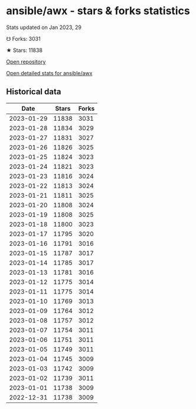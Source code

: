 # ansible/awx - stars & forks statistics

Stats updated on Jan 2023, 29

☋ Forks: 3031

★ Stars: 11838

[Open repository](https://github.com/ansible/awx)

[Open detailed stats for ansible/awx](https://reviewgithub.com/rep/ansible/awx)

## Historical data
| Date | Stars | Forks |
|------|-------|-------|
| 2023-01-29 | 11838 | 3031 | 
| 2023-01-28 | 11834 | 3029 | 
| 2023-01-27 | 11831 | 3027 | 
| 2023-01-26 | 11826 | 3025 | 
| 2023-01-25 | 11824 | 3023 | 
| 2023-01-24 | 11821 | 3023 | 
| 2023-01-23 | 11816 | 3024 | 
| 2023-01-22 | 11813 | 3024 | 
| 2023-01-21 | 11811 | 3025 | 
| 2023-01-20 | 11808 | 3024 | 
| 2023-01-19 | 11808 | 3025 | 
| 2023-01-18 | 11800 | 3023 | 
| 2023-01-17 | 11795 | 3020 | 
| 2023-01-16 | 11791 | 3016 | 
| 2023-01-15 | 11787 | 3017 | 
| 2023-01-14 | 11785 | 3017 | 
| 2023-01-13 | 11781 | 3016 | 
| 2023-01-12 | 11775 | 3014 | 
| 2023-01-11 | 11775 | 3014 | 
| 2023-01-10 | 11769 | 3013 | 
| 2023-01-09 | 11764 | 3012 | 
| 2023-01-08 | 11757 | 3012 | 
| 2023-01-07 | 11754 | 3011 | 
| 2023-01-06 | 11751 | 3011 | 
| 2023-01-05 | 11749 | 3011 | 
| 2023-01-04 | 11745 | 3009 | 
| 2023-01-03 | 11742 | 3009 | 
| 2023-01-02 | 11739 | 3011 | 
| 2023-01-01 | 11738 | 3009 | 
| 2022-12-31 | 11738 | 3009 | 


